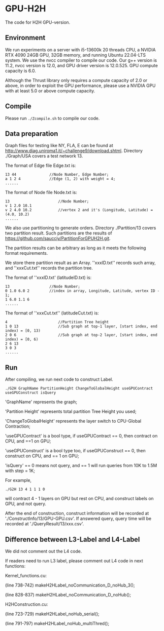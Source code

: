 # GPU-H2H
The code for H2H GPU-version.

## Environment

We run experiments on a server with i5-13600k 20 threads CPU, a NVIDIA RTX 4090 24GB GPU, 32GB memory, and running Ubuntu 22.04-LTS system. 
We use the nvcc compiler to compile our code. Our g++ version is 11.2, nvcc version is 12.0, and GPU driver version is 12.0.525. GPU compute capacity is 6.0.

Although the Thrust library only requires a compute capacity of 2.0 or above, in order to exploit the GPU performance, please use a NVIDIA GPU with at least 5.0 or above compute capacity.


## Compile

Please run 
```./Zcompile.sh```
to compile our code.


## Data preparation

Graph files for testing like NY, FLA, E can be found at http://www.diag.uniroma1.it/~challenge9/download.shtml.
Directory ./Graph/USA covers a test network 13. 

The format of Edge file Edge.txt is:
```
13 44               //Node Number, Edge Number;
a 1 2 4             //Edge (1, 2) with weight = 4;
......
```

The format of Node file Node.txt is:
```
13                      //Node Number;
v 1 2.0 10.1
v 2 4.0 10.2            //vertex 2 and it's (Longitude, Latitude) = (4.0, 10.2)
......
```

We also use partitioning to generate orders. Directory ./Partition/13 covers two partition result. 
Such partitions are the results of https://github.com/sauccjy/PartitionForGPUH2H.git. 

The partition results can be arbitrary as long as it meets the following format requirements.

We store there partition result as an Array. ''xxxID.txt'' records such array, and ''xxxCut.txt'' records the partition tree.

The format of ''xxxID.txt' (latitudeID.txt) is:
```
13                  //Node Number;
0 1.0 6.0 2         //index in array, Longitude, Latitude, vertex ID - 1;
1 6.0 1.1 6
......
```

The format of ''xxxCut.txt'' (latitudeCut.txt) is:
```
4                       //Partition Tree height
1 0 13                  //Sub graph at top-1 layer, [start index, end index) = [0, 13)
2 0 6                   //Sub graph at top-2 layer, [start index, end index) = [0, 6)
2 6 13
3 0 3
......
```

## Run
After compiling, we run next code to construct Label.
```
./G2H GraphName PartitionHeight ChangeToGlobalHeight useGPUContract useGPUConstruct isQuery
```

'GraphName' represents the graph;

'Partition Height' represents total partition Tree Height you used;

'ChangeToGlobalHeight' represents the layer switch to CPU-Global Contraction;

'useGPUContract' is a bool type, if useGPUContract == 0, then contract on CPU, and ==1 on GPU;

'useGPUConstruct' is a bool type too, if useGPUConstruct == 0, then construct on CPU, and == 1 on GPU;

'isQuery' == 0 means not query, and == 1 will run queries from 10K to 1.5M with step = 1K;

For example, 
```
./G2H 13 4 1 1 1 0
```
will contract 4 - 1 layers on GPU but rest on CPU,  and construct labels on GPU, and not query. 

After the end of construction, construct information will be recorded at './ConstructInfo/13/GPU-GPU.csv'.
If answered query, query time will be recorded at './QueryResult/13/xxx.csv'.


## Difference between L3-Label and L4-Label

We did not comment out the L4 code.

If readers need to run L3 label, please comment out L4 code in next functions:

Kernel_functions.cu: 

(line 738-742) makeH2HLabel_noCommunication_D_noHub_3();

(line 828-837) makeH2HLabel_noCommunication_D_noHub();
                     
H2HConstruction.cu: 

(line 723-729) makeH2HLabel_noHub_serial();

(line 791-797) makeH2HLabel_noHub_multiThred();
                     
